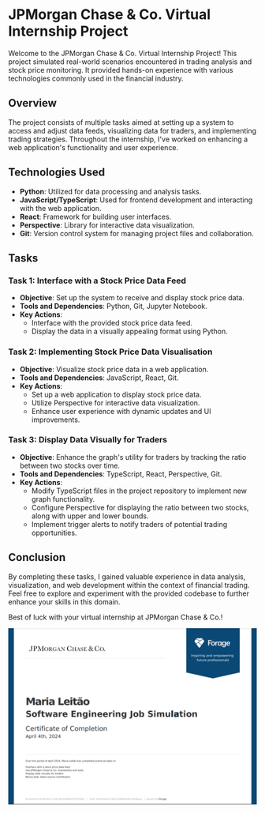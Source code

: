 # JPMorgan Chase & Co. Virtual Internship Project

Welcome to the JPMorgan Chase & Co. Virtual Internship Project! This project simulated real-world scenarios encountered in trading analysis and stock price monitoring. It provided hands-on experience with various technologies commonly used in the financial industry.

## Overview

The project consists of multiple tasks aimed at setting up a system to access and adjust data feeds, visualizing data for traders, and implementing trading strategies. Throughout the internship, I've worked on enhancing a web application's functionality and user experience.

## Technologies Used

- **Python**: Utilized for data processing and analysis tasks.
- **JavaScript/TypeScript**: Used for frontend development and interacting with the web application.
- **React**: Framework for building user interfaces.
- **Perspective**: Library for interactive data visualization.
- **Git**: Version control system for managing project files and collaboration.

## Tasks

### Task 1: Interface with a Stock Price Data Feed

- **Objective**: Set up the system to receive and display stock price data.
- **Tools and Dependencies**: Python, Git, Jupyter Notebook.
- **Key Actions**:
  - Interface with the provided stock price data feed.
  - Display the data in a visually appealing format using Python.

### Task 2: Implementing Stock Price Data Visualisation

- **Objective**: Visualize stock price data in a web application.
- **Tools and Dependencies**: JavaScript, React, Git.
- **Key Actions**:
  - Set up a web application to display stock price data.
  - Utilize Perspective for interactive data visualization.
  - Enhance user experience with dynamic updates and UI improvements.

### Task 3: Display Data Visually for Traders

- **Objective**: Enhance the graph's utility for traders by tracking the ratio between two stocks over time.
- **Tools and Dependencies**: TypeScript, React, Perspective, Git.
- **Key Actions**:
  - Modify TypeScript files in the project repository to implement new graph functionality.
  - Configure Perspective for displaying the ratio between two stocks, along with upper and lower bounds.
  - Implement trigger alerts to notify traders of potential trading opportunities.

## Conclusion

By completing these tasks, I gained valuable experience in data analysis, visualization, and web development within the context of financial trading. Feel free to explore and experiment with the provided codebase to further enhance your skills in this domain.

Best of luck with your virtual internship at JPMorgan Chase & Co.! 

![certificate](image.png)